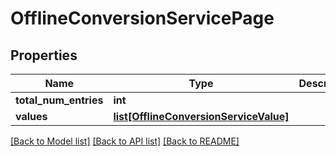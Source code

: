 # OfflineConversionServicePage

## Properties
Name | Type | Description | Notes
------------ | ------------- | ------------- | -------------
**total_num_entries** | **int** |  | [optional] 
**values** | [**list[OfflineConversionServiceValue]**](OfflineConversionServiceValue.md) |  | [optional] 

[[Back to Model list]](../README.md#documentation-for-models) [[Back to API list]](../README.md#documentation-for-api-endpoints) [[Back to README]](../README.md)


